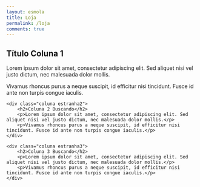 ```yaml
---
layout: esmola
title: Loja
permalink: /loja
comments: true
---
```


<div class="row justify-content-between">
    <div class="coluna estranha">
        <h2>Título Coluna 1</h2>
        <p>Lorem ipsum dolor sit amet, consectetur adipiscing elit. Sed aliquet nisi vel justo dictum, nec malesuada dolor mollis.</p>
        <p>Vivamus rhoncus purus a neque suscipit, id efficitur nisi tincidunt. Fusce id ante non turpis congue iaculis.</p>
    </div>

    <div class="coluna estranha2">
        <h2>Coluna 2 Buscando</h2>
        <p>Lorem ipsum dolor sit amet, consectetur adipiscing elit. Sed aliquet nisi vel justo dictum, nec malesuada dolor mollis.</p>
        <p>Vivamus rhoncus purus a neque suscipit, id efficitur nisi tincidunt. Fusce id ante non turpis congue iaculis.</p>
    </div>

    <div class="coluna estranha3">
        <h2>Coluna 3 Buscando</h2>
        <p>Lorem ipsum dolor sit amet, consectetur adipiscing elit. Sed aliquet nisi vel justo dictum, nec malesuada dolor mollis.</p>
        <p>Vivamus rhoncus purus a neque suscipit, id efficitur nisi tincidunt. Fusce id ante non turpis congue iaculis.</p>
    </div>
</div>


